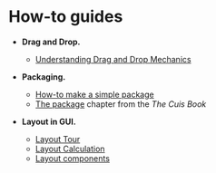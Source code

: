 # How-to guides

* **Drag and Drop.**
   * [Understanding Drag and Drop Mechanics](/100-Drag-and-Drop/DragAndDrop.md)

* **Packaging.**
   * [How-to make a simple package](/300-Packaging)
   * [The package](https://drcuis.github.io/TheCuisBook/The-Package.html) chapter from the *The Cuis Book*

* **Layout in GUI.**
   * [Layout Tour](/200-Layout/210-Layout-Tour)
   * [Layout Calculation](/200-Layout/220-Layout-Calculation)
   * [Layout components](https://drcuis.github.io/DesignGUI/Layout-components.html)

